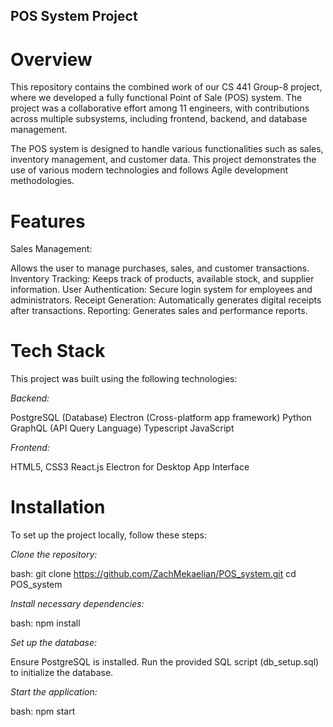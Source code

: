 ## **POS System Project**

# **Overview**

This repository contains the combined work of our CS 441 Group-8 project, where we developed a fully functional Point of Sale (POS) system. The project was a collaborative effort among 11 engineers, with contributions across multiple subsystems, including frontend, backend, and database management.

The POS system is designed to handle various functionalities such as sales, inventory management, and customer data. This project demonstrates the use of various modern technologies and follows Agile development methodologies.

# **Features**

Sales Management: 

Allows the user to manage purchases, sales, and customer transactions.
Inventory Tracking: Keeps track of products, available stock, and supplier information.
User Authentication: Secure login system for employees and administrators.
Receipt Generation: Automatically generates digital receipts after transactions.
Reporting: Generates sales and performance reports.

# **Tech Stack**

This project was built using the following technologies:

*Backend:*

PostgreSQL (Database)
Electron (Cross-platform app framework)
Python
GraphQL (API Query Language)
Typescript
JavaScript

*Frontend:*

HTML5, CSS3
React.js
Electron for Desktop App Interface

# **Installation**

To set up the project locally, follow these steps:

*Clone the repository:*

bash:
git clone https://github.com/ZachMekaelian/POS_system.git
cd POS_system

*Install necessary dependencies:*

bash:
npm install

*Set up the database:*

Ensure PostgreSQL is installed.
Run the provided SQL script (db_setup.sql) to initialize the database.

*Start the application:*

bash:
npm start
